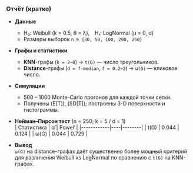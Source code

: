 ### Отчёт (кратко)

* **Данные**  
  * H₀: Weibull (k = 0.5, θ = λ), H₁: LogNormal (μ = 0, σ)  
  * Размеры выборок `n ∈ {30, 50, 100, 200, 250}`  

* **Графы и статистики**  
  * **KNN**-графы (`k = 2‒8`) → `t(G)` — число треугольников.  
  * **Distance**-графы (`d = f·median`, `f = 0.2‒2`) → `ω(G)` — кликовое число.

* **Симуляции**  
  * 500 – 1000 Monte-Carlo прогонов для каждой точки сетки.  
  * Получены \(E[T]\), \(SD[T]\); построены 3-D поверхности и гистограммы.

* **Нейман–Пирсон тест** (n = 250; k = 5 / d = 1)  
  | Статистика | α̂ | Power̂ |
  |------------|----|--------|
  | t(G)       | 0.044 | 0.124 |
  | ω(G)       | 0.044 | 0.729 |

* **Вывод**  
  `ω(G)` на distance-графах даёт существенно более мощный критерий для различения Weibull vs LogNormal по сравнению с `t(G)` на KNN-графах.
